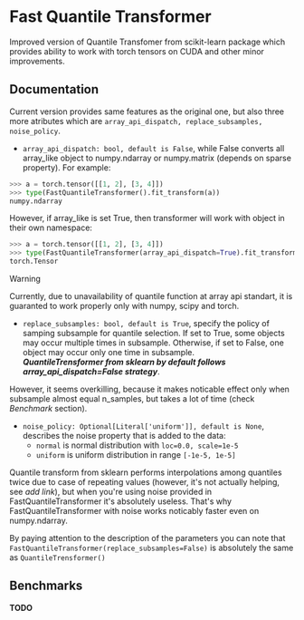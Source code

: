 
# Fast Quantile Transformer

Improved version of Quantile Transfomer from scikit-learn package which provides ability to work with torch tensors on CUDA and other minor improvements.

## Documentation

Current version provides same features as the original one, but also three more atributes which are ``` array_api_dispatch, replace_subsamples, noise_policy ```.

* `array_api_dispatch: bool, default is False`, while False converts all array_like object to numpy.ndarray or numpy.matrix (depends on sparse property). For example:

```python
>>> a = torch.tensor([[1, 2], [3, 4]])
>>> type(FastQuantileTransformer().fit_transform(a))
numpy.ndarray
```

However, if array_like is set True, then transformer will work with object in their own namespace:

```python
>>> a = torch.tensor([[1, 2], [3, 4]])
>>> type(FastQuantileTransformer(array_api_dispatch=True).fit_transform(a))
torch.Tensor
```
> [!WARNING]
> Currently, due to unavailability of quantile function at array api standart, it is guaranted to work properly only with numpy, scipy and torch.

*  `replace_subsamples: bool, default is True`, specify the policy of samping subsample for quantile selection. If set to True, some objects may occur multiple times in subsample. Otherwise, if set to False, one object may occur only one time in subsample.  
***QuantileTrensformer from sklearn by default follows array_api_dispatch=False strategy***. 

However, it seems overkilling, because it makes noticable effect only when subsample almost equal n_samples, but takes a lot of time (check _Benchmark_ section). 

- `noise_policy: Optional[Literal['uniform']], default is None`, describes the noise property that is added to the data: 
    - `normal` is normal distribution with `loc=0.0, scale=1e-5`
    - `uniform` is uniform distribution in range `[-1e-5, 1e-5]`

Quantile transform from sklearn performs interpolations among quantiles twice due to case of repeating values (however, it's not actually helping, see _add link_), but when you're using noise provided in FastQuantileTransformer it's absolutely useless. That's why FastQuantileTransformer with noise works noticably faster even on numpy.ndarray.


By paying attention to the description of the parameters you can note that `FastQuantileTransformer(replace_subsamples=False)` is absolutely the same as `QuantileTrensformer()`



## Benchmarks

**TODO**